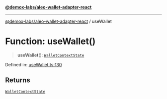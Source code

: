 [**@demox-labs/aleo-wallet-adapter-react**](../README.md)

***

[@demox-labs/aleo-wallet-adapter-react](../README.md) / useWallet

# Function: useWallet()

> **useWallet**(): [`WalletContextState`](../interfaces/WalletContextState.md)

Defined in: [useWallet.ts:130](https://github.com/demox-labs/aleo-wallet-adapter/blob/818636b4a87a5b81f15303d0099057a3563c844a/packages/core/react/useWallet.ts#L130)

## Returns

[`WalletContextState`](../interfaces/WalletContextState.md)
